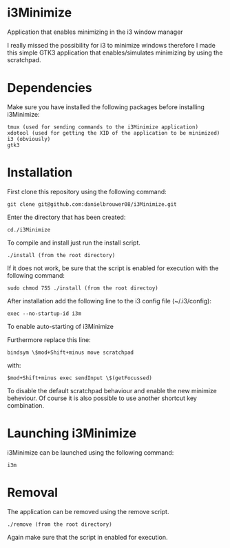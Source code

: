 # i3Minimize
Application that enables minimizing in the i3 window manager

I really missed the possibility for i3 to minimize windows therefore I made this simple GTK3 application that enables/simulates minimizing by using the scratchpad.

# Dependencies
Make sure you have installed the following packages before installing i3Minimize:
	
	tmux (used for sending commands to the i3Minimize application)
	xdotool (used for getting the XID of the application to be minimized)
	i3 (obviously)
	gtk3

# Installation
First clone this repository using the following command:

	git clone git@github.com:danielbrouwer08/i3Minimize.git

Enter the directory that has been created:
	
	cd./i3Minimize

To compile and install just run the install script.

	./install (from the root directory)

If it does not work, be sure that the script is enabled for execution with the following command:

	sudo chmod 755 ./install (from the root directoy)

After installation add the following line to the i3 config file (~/.i3/config):

	exec --no-startup-id i3m

To enable auto-starting of i3Minimize

Furthermore replace this line:
	
	bindsym \$mod+Shift+minus move scratchpad

with:
	
	$mod+Shift+minus exec sendInput \$(getFocussed)

To disable the default scratchpad behaviour and enable the new minimize beheviour. Of course it is also possible to use another shortcut key combination.

# Launching i3Minimize
i3Minimize can be launched using the following command:

	i3m

# Removal
The application can be removed using the remove script.

	./remove (from the root directory)

Again make sure that the script in enabled for execution.
